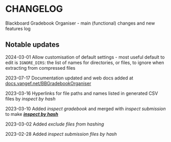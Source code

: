 # **CHANGELOG**

Blackboard Gradebook Organiser - main (functional) changes and new features log

## **Notable updates**

2024-03-01 Allow customisation of default settings - most useful default to edit is `IGNORE_DIRS`: the list of names for directories, or files, to ignore when extracting from compressed files

2023-07-17 Documentation updated and web docs added at [docs.vangef.net/BBGradebookOrganiser](https://docs.vangef.net/BBGradebookOrganiser)

2023-03-16 Hyperlinks for file paths and names listed in generated CSV files by *inspect by hash*

2023-03-10 Added *inspect gradebook* and merged with *inspect submission* to make [***inspect by hash***](inspect/about.md)

2023-03-02 Added *exclude files from hashing*

2023-02-28 Added *inspect submission files by hash*
